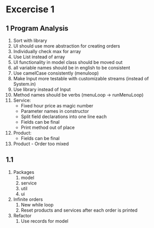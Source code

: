 # Excercise 1

## 1 Program Analysis
1. Sort with library 
2. UI should use more abstraction for creating orders
3. Individually check max for array
4. Use List instead of array
5. UI functionality in model class should be moved out
6. all variable names should be in english to be consistent
7. Use camelCase consistently (menuloop)
8. Make Input more testable with customizable streams (instead of System.in)
9. Use library instead of Input
10. Method names should be verbs (menuLoop -> runMenuLoop)
11. Service: 
    - Fixed hour price as magic number
    - Parameter names in constructor
    - Split field declarations into one line each
    - Fields can be final
    - Print method out of place
12. Product:
    - Fields can be final
13. Product - Order too mixed


## 1.1
1. Packages
    1. model
    2. service
    3. util
    4. ui
2. Infinite orders
    1. New while loop
    2. Reset products and services after each order is printed
3. Refactor
    1. Use records for model
